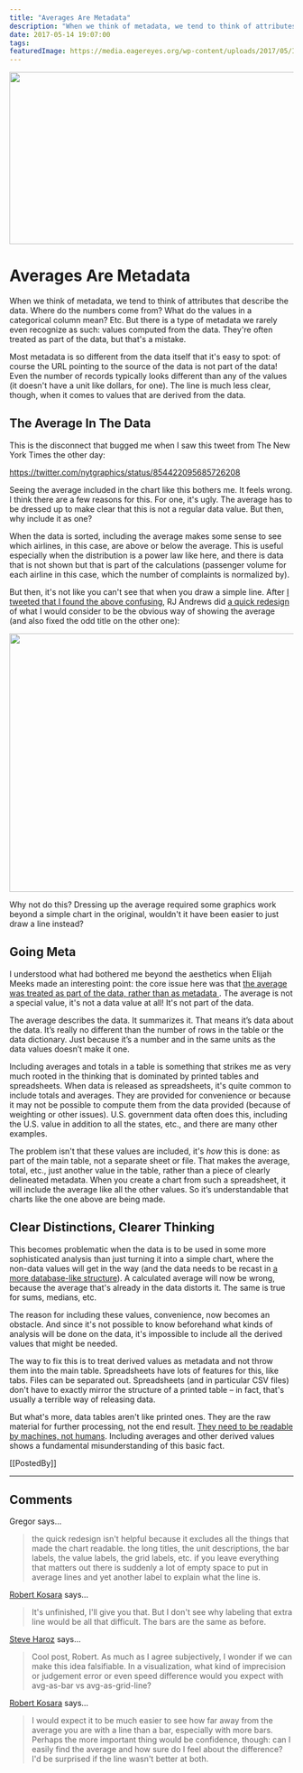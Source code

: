 ```yaml
---
title: "Averages Are Metadata"
description: "When we think of metadata, we tend to think of attributes that describe the data. Where do the numbers come from? What do the values in a categorical column mean? Etc. But there is a type of metadata we rarely even recognize as such: values computed from the data. They're often treated as part of the data, but that's a mistake."
date: 2017-05-14 19:07:00
tags: 
featuredImage: https://media.eagereyes.org/wp-content/uploads/2017/05/Image-4-30-17-9-47-PM.jpeg
---
```


<p align="center"><img src="https://media.eagereyes.org/wp-content/uploads/2017/05/Image-4-30-17-9-47-PM.jpeg" width="624" height="305" /></p>


# Averages Are Metadata

When we think of metadata, we tend to think of attributes that describe the data. Where do the numbers come from? What do the values in a categorical column mean? Etc. But there is a type of metadata we rarely even recognize as such: values computed from the data. They're often treated as part of the data, but that's a mistake.

Most metadata is so different from the data itself that it's easy to spot: of course the URL pointing to the source of the data is not part of the data! Even the number of records typically looks different than any of the values (it doesn't have a unit like dollars, for one). The line is much less clear, though, when it comes to values that are derived from the data.

## The Average In The Data

This is the disconnect that bugged me when I saw this tweet from The New York Times the other day:

https://twitter.com/nytgraphics/status/854422095685726208

Seeing the average included in the chart like this bothers me. It feels wrong. I think there are a few reasons for this. For one, it's ugly. The average has to be dressed up to make clear that this is not a regular data value. But then, why include it as one?

When the data is sorted, including the average makes some sense to see which airlines, in this case, are above or below the average. This is useful especially when the distribution is a power law like here, and there is data that is not shown but that is part of the calculations (passenger volume for each airline in this case, which the number of complaints is normalized by).

But then, it's not like you can't see that when you draw a simple line. After <a href="https://twitter.com/eagereyes/status/854424631213568000">I tweeted that I found the above confusing</a>, RJ Andrews did <a href="https://twitter.com/infowetrust/status/854503656288264192">a quick redesign</a> of what I would consider to be the obvious way of showing the average (and also fixed the odd title on the other one):

<img class="alignnone size-full wp-image-10055" src="https://media.eagereyes.org/wp-content/uploads/2017/05/Image-4-30-17-9-50-PM.jpeg" width="1172" height="458" />

Why not do this? Dressing up the average required some graphics work beyond a simple chart in the original, wouldn't it have been easier to just draw a line instead?

## Going Meta

I understood what had bothered me beyond the aesthetics when Elijah Meeks made an interesting point: the core issue here was that <a href="https://twitter.com/Elijah_Meeks/status/854429661979332608">the average was treated as part of the data, rather than as metadata </a>. The average is not a special value, it's not a data value at all! It's not part of the data.

The average describes the data. It summarizes it. That means it’s data about the data. It’s really no different than the number of rows in the table or the data dictionary. Just because it’s a number and in the same units as the data values doesn’t make it one.

Including averages and totals in a table is something that strikes me as very much rooted in the thinking that is dominated by printed tables and spreadsheets. When data is released as spreadsheets, it's quite common to include totals and averages. They are provided for convenience or because it may not be possible to compute them from the data provided (because of weighting or other issues). U.S. government data often does this, including the U.S. value in addition to all the states, etc., and there are many other examples.

The problem isn't that these values are included, it's <em>how</em> this is done: as part of the main table, not a separate sheet or file. That makes the average, total, etc., just another value in the table, rather than a piece of clearly delineated metadata. When you create a chart from such a spreadsheet, it will include the average like all the other values. So it’s understandable that charts like the one above are being made.

## Clear Distinctions, Clearer Thinking

This becomes problematic when the data is to be used in some more sophisticated analysis than just turning it into a simple chart, where the non-data values will get in the way (and the data needs to be recast in <a href="/basics/spreadsheet-thinking-vs-database-thinking">a more database-like structure</a>). A calculated average will now be wrong, because the average that's already in the data distorts it. The same is true for sums, medians, etc.

The reason for including these values, convenience, now becomes an obstacle. And since it's not possible to know beforehand what kinds of analysis will be done on the data, it's impossible to include all the derived values that might be needed.

The way to fix this is to treat derived values as metadata and not throw them into the main table. Spreadsheets have lots of features for this, like tabs. Files can be separated out. Spreadsheets (and in particular CSV files) don't have to exactly mirror the structure of a printed table – in fact, that's usually a terrible way of releasing data.

But what's more, data tables aren't like printed ones. They are the raw material for further processing, not the end result. <a href="/data/dish-best-served-raw">They need to be readable by machines, not humans</a>. Including averages and other derived values shows a fundamental misunderstanding of this basic fact.

[[PostedBy]]

<aside class="comments">

---
## Comments

Gregor says…
>	the quick redesign isn't helpful because it excludes all the things that made the chart readable. the long titles, the unit descriptions, the bar labels, the value labels, the grid labels, etc. if you leave everything that matters out there is suddenly a lot of empty space to put in average lines and yet another label to explain what the line is.

<a href="/about" rel="nofollow noopener" target="_blank">Robert Kosara</a> says…
>	It's unfinished, I'll give you that. But I don't see why labeling that extra line would be all that difficult. The bars are the same as before.

<a href="http://steveharoz.com" rel="nofollow noopener" target="_blank">Steve Haroz</a> says…
>	Cool post, Robert. As much as I agree subjectively, I wonder if we can make this idea falsifiable. In a visualization, what kind of imprecision or judgement error or even speed difference would you expect with avg-as-bar vs avg-as-grid-line?

<a href="/about" rel="nofollow noopener" target="_blank">Robert Kosara</a> says…
>	I would expect it to be much easier to see how far away from the average you are with a line than a bar, especially with more bars. Perhaps the more important thing would be confidence, though: can I easily find the average and how sure do I feel about the difference? I'd be surprised if the line wasn't better at both.

</aside>

